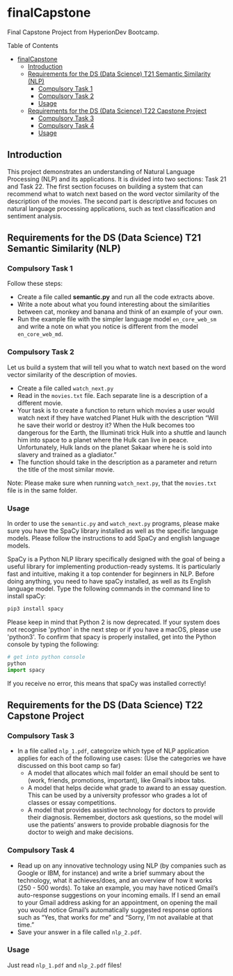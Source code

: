 # finalCapstone

Final Capstone Project from HyperionDev Bootcamp.

Table of Contents

- [finalCapstone](#finalcapstone)
  * [Introduction](#introduction)
  * [Requirements for the DS (Data Science) T21 Semantic Similarity (NLP)](#requirements-for-the-ds-data-science-t21-semantic-similarity-nlp)
    + [Compulsory Task 1](#compulsory-task-1)
    + [Compulsory Task 2](#compulsory-task-2)
    + [Usage](#usage)
  * [Requirements for the DS (Data Science) T22 Capstone Project](#requirements-for-the-ds-data-science-t22-capstone-project)
    + [Compulsory Task 3](#compulsory-task-3)
    + [Compulsory Task 4](#compulsory-task-4)
    + [Usage](#usage-1)



## Introduction
This project demonstrates an understanding of Natural Language Processing (NLP) and its applications.
It is divided into two sections: Task 21 and Task 22. The first section focuses on building a system that
can recommend what to watch next based on the word vector similarity of the description of the movies.
The second part is descriptive and focuses on natural language processing applications, such as text 
classification and sentiment analysis.


## Requirements for the DS (Data Science) T21 Semantic Similarity (NLP)

### Compulsory Task 1
Follow these steps:
- Create a file called **semantic.py** and run all the code extracts above.
- Write a note about what you found interesting about the similarities
between cat, monkey and banana and think of an example of your own.
- Run the example file with the simpler language model `en_core_web_sm` and
write a note on what you notice is different from the model `en_core_web_md`.

### Compulsory Task 2
Let us build a system that will tell you what to watch next based on the word
vector similarity of the description of movies.
- Create a file called `watch_next.py`
- Read in the `movies.txt` file. Each separate line is a description of a different
movie.
- Your task is to create a function to return which movies a user would watch
next if they have watched Planet Hulk with the description “Will he save
their world or destroy it? When the Hulk becomes too dangerous for the
Earth, the Illuminati trick Hulk into a shuttle and launch him into space to a
planet where the Hulk can live in peace. Unfortunately, Hulk lands on the
planet Sakaar where he is sold into slavery and trained as a gladiator.”
- The function should take in the description as a parameter and return the
title of the most similar movie.

Note: Please make sure when running `watch_next.py`, that the `movies.txt` file is in the same folder.

### Usage

In order to use the `semantic.py` and `watch_next.py` programs, please make sure you have the SpaCy library
installed as well as the specific language models. Please follow the instructions to add SpaCy and english 
language models.

SpaCy is a Python NLP library specifically designed with the goal of being a useful
library for implementing production-ready systems. It is particularly fast and
intuitive, making it a top contender for beginners in NLP. Before doing anything,
you need to have spaCy installed, as well as its English language model.
Type the following commands in the command line to install spaCy:


```bash
pip3 install spacy
```


Please keep in mind that Python 2 is now deprecated. If your system does not
recognise 'python' in the next step or if you have a macOS, please use 'python3'.
To confirm that spacy is properly installed, get into the Python console by typing
the following:
```python
# get into python console
python
import spacy
```

If you receive no error, this means that spaCy was installed correctly!

## Requirements for the DS (Data Science) T22 Capstone Project

### Compulsory Task 3
- In a file called `nlp_1.pdf`, categorize which type of NLP application applies for each of the following use cases:
(Use the categories we have discussed on this boot camp so far)
  - A model that allocates which mail folder an email should be sent to (work, friends, promotions, important), like Gmail’s inbox tabs.
  - A model that helps decide what grade to award to an essay question. This can be used by a university professor who grades a lot of classes or essay competitions.
  - A model that provides assistive technology for doctors to provide their diagnosis. Remember, doctors ask questions, so the model will use the patients’ answers to provide probable diagnosis for the doctor to weigh and make decisions.


### Compulsory Task 4
- Read up on any innovative technology using NLP (by companies such as Google or IBM, for instance) and write a brief summary about the technology, what it achieves/does, and an overview of how it works (250 - 500 words).
To take an example, you may have noticed Gmail’s auto-response suggestions on your incoming emails. If I send an email to your Gmail address asking for an appointment, on opening the mail you would notice Gmail’s automatically suggested response options such as “Yes, that works for me” and “Sorry, I’m not available at that time.”
- Save your answer in a file called `nlp_2.pdf`.

### Usage
Just read `nlp_1.pdf` and `nlp_2.pdf` files!

